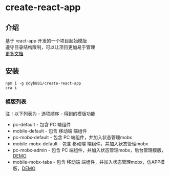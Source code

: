 # create-react-app

## 介绍

基于 react-app 开发的一个项目起始模版<br>
遵守目录结构限制，可以让项目更加易于管理<br>
[更多文档](https://github.com/dyb881/react-app)

## 安装

```
npm i -g @dyb881/create-react-app
cra i
```

### 模版列表

注！以下列表为 - 选项顺序 - 得到的模版功能

- pc-default - 包含 PC 端组件
- mobile-default - 包含 移动端 端组件
- pc-mobx-default - 包含 PC 端组件，并加入状态管理mobx
- mobile-mobx-default - 包含 移动端 端组件，并加入状态管理mobx
- pc-mobx-admin - 包含 PC 端组件，并加入状态管理mobx，后台管理模版，[DEMO](https://dyb881.github.io/create-react-app/pc-mobx-admin)
- mobile-mobx-tabs - 包含 移动端 端组件，并加入状态管理mobx，仿APP模版，[DEMO](https://dyb881.github.io/create-react-app/mobile-mobx-tabs)